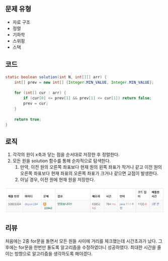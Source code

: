 ## 문제 유형
- 자료 구조
- 정렬
- 기하학
- 스위핑
- 스택

## 코드
```java
static boolean solution(int N, int[][] arr) {
    int[] prev = new int[] {Integer.MIN_VALUE, Integer.MIN_VALUE};

    for (int[] cur : arr) {
        if (cur[0] <= prev[1] && prev[1] <= cur[1]) return false;
        prev = cur;
    }

    return true;
}
```

## 로직
1. 각각의 원이 x축과 닿는 점을 순서대로 저장한 후 정렬한다.
2. 모든 원을 solution 함수를 통해 순차적으로 탐색한다.
   1. 만약, 이전 원의 오른쪽 좌표보다 현재 원의 왼쪽 좌표가 작거나 같고 이전 원의 오른쪽 좌표보다 현재 좌표의 오른쪽 좌표가 크거나 같으면 교점이 발생한다.
   2. 아닐 경우, 이전 원에 현재 원을 저장한다.

![img.png](img.png)

## 리뷰
처음에는 2중 for문을 돌면서 모든 원들 사이에 거리를 체크했는데 시간초과가 났다.
그 후에는 for문을 한번만 돌도록 알고리즘을 수정하였더니 성공하였다.
최대한 시간을 줄이는 방향으로 알고리즘을 생각하도록 해야겠다.